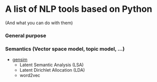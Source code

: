 A list of NLP tools based on Python
===

(And what you can do with them)

### General purpose


### Semantics (Vector space model, topic model, ...)

- [gensim](http://radimrehurek.com/gensim/)
  - Latent Semantic Analysis (LSA)
  - Latent Dirichlet Allocation (LDA)
  - word2vec
